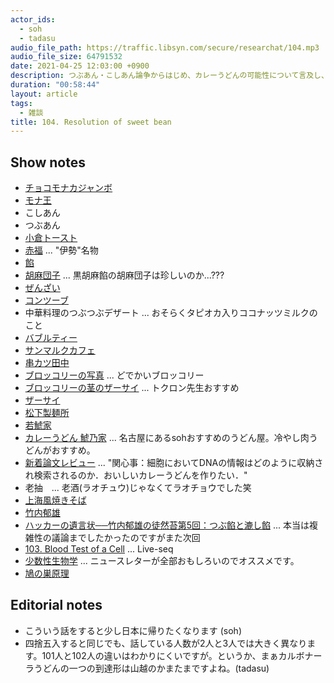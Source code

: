 ```yaml
---
actor_ids:
  - soh
  - tadasu
audio_file_path: https://traffic.libsyn.com/secure/researchat/104.mp3
audio_file_size: 64791532
date: 2021-04-25 12:03:00 +0900
description: つぶあん・こしあん論争からはじめ、カレーうどんの可能性について言及し、研究テーマの嗜好性について議論しました。
duration: "00:58:44"
layout: article
tags:
  - 雑談
title: 104. Resolution of sweet bean
---
```


## Show notes
- [チョコモナカジャンボ](https://www.morinaga.co.jp/ice/jumbo/)
- [モナ王](https://www.lotte.co.jp/products/catalogue/ice/02/detail01.html)
- こしあん
- つぶあん
- [小倉トースト](https://ja.wikipedia.org/wiki/%E5%B0%8F%E5%80%89%E3%83%88%E3%83%BC%E3%82%B9%E3%83%88)
- [赤福](https://www.akafuku.co.jp/) ... "伊勢"名物
- [餡](https://ja.wikipedia.org/wiki/%E9%A4%A1)
- [胡麻団子](https://delishkitchen.tv/recipes/216327363523248411) ... 黒胡麻餡の胡麻団子は珍しいのか...???
- [ぜんざい](https://ja.wikipedia.org/wiki/%E3%81%9C%E3%82%93%E3%81%96%E3%81%84)
- [コンツーブ](https://item.rakuten.co.jp/furano-nsr/10-58/)
- 中華料理のつぶつぶデザート ... おそらくタピオカ入りココナッツミルクのこと
- [バブルティー](https://ja.wikipedia.org/wiki/%E3%82%BF%E3%83%94%E3%82%AA%E3%82%AB%E3%83%86%E3%82%A3%E3%83%BC)
- [サンマルクカフェ](https://www.saint-marc-hd.com/saintmarccafe/)
- [串カツ田中](https://kushi-tanaka.com/)
- [ブロッコリーの写真](https://twitter.com/researchat_fm/status/1341868955825270784) ... どでかいブロッコリー
- [ブロッコリーの茎のザーサイ](https://www.kurashiru.com/recipes/c29bdb6d-418e-4298-a4be-6f869730e90a) ... トクロン先生おすすめ
- [ザーサイ](https://ja.wikipedia.org/wiki/%E3%82%B6%E3%83%BC%E3%82%B5%E3%82%A4)
- [松下製麺所](http://www.matsushita-seimen.jp/)
- [若鯱家](https://www.wakashachiya.co.jp/)
- [カレーうどん 鯱乃家](https://tabelog.com/aichi/A2301/A230110/23000050/) ... 名古屋にあるsohおすすめのうどん屋。冷やし肉うどんがおすすめ。
- [新着論文レビュー](http://first.lifesciencedb.jp/archives/16866) ... "関心事：細胞においてDNAの情報はどのように収納され検索されるのか．おいしいカレーうどんを作りたい．"
- 老抽　... 老酒(ラオチュウ)じゃなくてラオチョウでした笑
- [上海風焼きそば](https://olivebar.exblog.jp/18859137/)
- [竹内郁雄](https://ja.wikipedia.org/wiki/%E7%AB%B9%E5%86%85%E9%83%81%E9%9B%84)
- [ハッカーの遺言状──竹内郁雄の徒然苔第5回：つぶ餡と漉し餡](https://cybozushiki.cybozu.co.jp/?p=14395) ... 本当は複雑性の議論までしたかったのですがまた次回
- [103. Blood Test of a Cell](https://researchat.fm/episode/103) ... Live-seq
- [少数性生物学](http://paradigm-innovation.jp/) ... ニュースレターが全部おもしろいのでオススメです。
- [鳩の巣原理](https://ja.wikipedia.org/wiki/%E9%B3%A9%E3%81%AE%E5%B7%A3%E5%8E%9F%E7%90%86)

## Editorial notes
- こういう話をすると少し日本に帰りたくなります (soh)
- 四捨五入すると同じでも、話している人数が2人と3人では大きく異なります。101人と102人の違いはわかりにくいですが。というか、まぁカルボナーラうどんの一つの到達形は山越のかまたまですよね。(tadasu)
